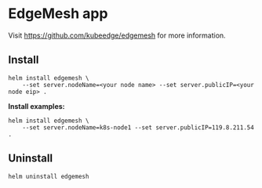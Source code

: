 # EdgeMesh app

Visit https://github.com/kubeedge/edgemesh for more information.

## Install

```
helm install edgemesh \
    --set server.nodeName=<your node name> --set server.publicIP=<your node eip> .
```

**Install examples:**
```
helm install edgemesh \
    --set server.nodeName=k8s-node1 --set server.publicIP=119.8.211.54 .
```

## Uninstall

```
helm uninstall edgemesh
```
